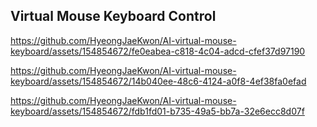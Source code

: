 ## Virtual Mouse Keyboard Control

https://github.com/HyeongJaeKwon/AI-virtual-mouse-keyboard/assets/154854672/fe0eabea-c818-4c04-adcd-cfef37d97190



https://github.com/HyeongJaeKwon/AI-virtual-mouse-keyboard/assets/154854672/14b040ee-48c6-4124-a0f8-4ef38fa0efad



https://github.com/HyeongJaeKwon/AI-virtual-mouse-keyboard/assets/154854672/fdb1fd01-b735-49a5-bb7a-32e6ecc8d07f

